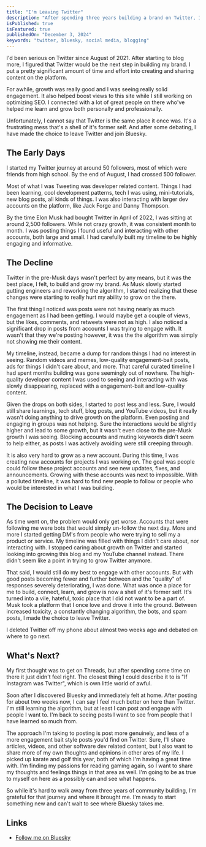 ```yaml
---
title: "I'm Leaving Twitter"
description: "After spending three years building a brand on Twitter, I've decided to move to bluer skies..."
isPublished: true
isFeatured: true
publishedOn: "December 3, 2024"
keywords: "twitter, bluesky, social media, blogging"
---
```


I'd been serious on Twitter since August of 2021. After starting to blog more, I figured that Twitter would be the next step in building my brand. I put a pretty significant amount of time and effort into creating and sharing content on the platform.

For awhile, growth was really good and I was seeing really solid engagement. It also helped boost views to this site while I still working on optimizing SEO. I connected with a lot of great people on there who've helped me learn and grow both personally and professionally.

Unfortunately, I cannot say that Twitter is the same place it once was. It's a frustrating mess that's a shell of it's former self. And after some debating, I have made the choice to leave Twitter and join Bluesky.

## The Early Days

I started my Twitter journey at around 50 followers, most of which were friends from high school. By the end of August, I had crossed 500 follower.

Most of what I was Tweeting was developer related content. Things I had been learning, cool development patterns, tech I was using, mini-tutorials, new blog posts, all kinds of things. I was also interacting with larger dev accounts on the platform, like Jack Forge and Danny Thompson.

By the time Elon Musk had bought Twitter in April of 2022, I was sitting at around 2,500 followers. While not crazy growth, it was consistent month to month. I was posting things I found useful and interacting with other accounts, both large and small. I had carefully built my timeline to be highly engaging and informative.

## The Decline

Twitter in the pre-Musk days wasn't perfect by any means, but it was the best place, I felt, to build and grow my brand. As Musk slowly started gutting engineers and reworking the algorithm, I started realizing that these changes were starting to really hurt my ability to grow on the there.

The first thing I noticed was posts were not having nearly as much engagement as I had been getting. I would maybe get a couple of views, but the likes, comments, and retweets were not as high. I also noticed a significant drop in posts from accounts I was trying to engage with. It wasn't that they we're posting however, it was the the algorithm was simply not showing me their content.

My timeline, instead, became a dump for random things I had no interest in seeing. Random videos and memes, low-quality engagement-bait posts, ads for things I didn't care about, and more. That careful curated timeline I had spent months building was gone seemingly out of nowhere. The high-quality developer content I was used to seeing and interacting with was slowly disappearing, replaced with a engagement-bait and low-quality content.

Given the drops on both sides, I started to post less and less. Sure, I would still share learnings, tech stuff, blog posts, and YouTube videos, but it really wasn't doing anything to drive growth on the platform. Even posting and engaging in groups was not helping. Sure the interactions would be slightly higher and lead to some growth, but it wasn't even close to the pre-Musk growth I was seeing. Blocking accounts and muting keywords didn't seem to help either, as posts I was actively avoiding were still creeping through.

It is also very hard to grow as a new account. During this time, I was creating new accounts for projects I was working on. The goal was people could follow these project accounts and see new updates, fixes, and announcements. Growing with these accounts was next to impossible. With a polluted timeline, it was hard to find new people to follow or people who would be interested in what I was building.

## The Decision to Leave

As time went on, the problem would only get worse. Accounts that were following me were bots that would simply un-follow the next day. More and more I started getting DM's from people who were trying to sell my a product or service. My timeline was filled with things I didn't care about, nor interacting with. I stopped caring about growth on Twitter and started looking into growing this blog and my YouTube channel instead. There didn't seem like a point in trying to grow Twitter anymore.

That said, I would still do my best to engage with other accounts. But with good posts becoming fewer and further between and the "quality" of responses severely deteriorating, I was done. What was once a place for me to build, connect, learn, and grow is now a shell of it's former self. It's turned into a vile, hateful, toxic place that I did not want to be a part of. Musk took a platform that I once love and drove it into the ground. Between increased toxicity, a constantly changing algorithm, the bots, and spam posts, I made the choice to leave Twitter.

I deleted Twitter off my phone about almost two weeks ago and debated on where to go next.

## What's Next?

My first thought was to get on Threads, but after spending some time on there it just didn't feel right. The closest thing I could describe it to is "If Instagram was Twitter", which is own little world of awful.

Soon after I discovered Bluesky and immediately felt at home. After posting for about two weeks now, I can say I feel much better on here than Twitter. I'm still learning the algorithm, but at least I can post and engage with people I want to. I'm back to seeing posts I want to see from people that I have learned so much from.

The approach I'm taking to posting is post more genuinely, and less of a more engagement bait style posts you'd find on Twitter. Sure, I'll share articles, videos, and other software dev related content, but I also want to share more of my own thoughts and opinions in other ares of my life. I picked up karate and golf this year, both of which I'm having a great time with. I'm finding my passions for reading gaming again, so I want to share my thoughts and feelings things in that area as well. I'm going to be as true to myself on here as a possibly can and see what happens.

So while it's hard to walk away from three years of community building, I'm grateful for that journey and where it brought me. I'm ready to start something new and can't wait to see where Bluesky takes me.

## Links

- [Follow me on Bluesky](https://bsky.app/profile/brockherion.bsky.social)

